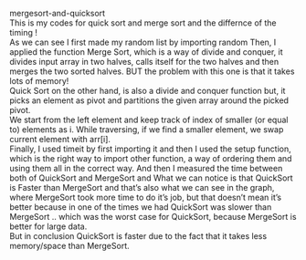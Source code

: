 mergesort-and-quicksort
<br>
This is my codes for quick sort and merge sort and the differnce of the timing !<br>
As we can see I first made my random list by importing random
Then, I applied the function Merge Sort, which is a way of divide and conquer, it divides input array in two halves, calls itself for the two halves and then merges the two sorted halves. BUT the problem with this one is that it takes lots of memory! <br>
Quick Sort on the other hand, is also a divide and conquer function but, it picks an element as pivot and partitions the given array around the picked pivot. <br>
We start from the left element and keep track of index of smaller (or equal to) elements as i. While traversing, if we find a smaller element, we swap current element with arr[i].<br>
Finally, I used timeit by first importing it and then I used the setup function, which is the right way to import other function, a way of ordering them and using them all in the correct way. And then I measured the time between both of QuickSort and MergeSort and What we can notice is that QuickSort is Faster than MergeSort and that’s also what we can see in the graph, where MergeSort took more time to do it’s job, but that doesn’t mean it’s better because in one of the times we had QuickSort was slower than MergeSort .. which was the worst case for QuickSort, because MergeSort is better for large data.<br>
 But in conclusion QuickSort is faster due to the fact that it takes less memory/space than MergeSort.
